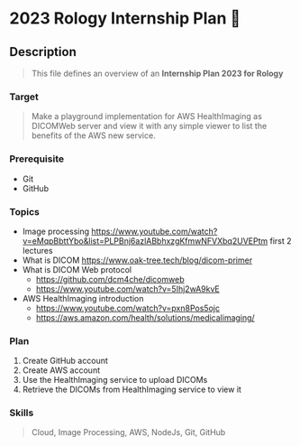 # 2023 Rology Internship Plan 🚀

## Description
> This file defines an overview of an **Internship Plan 2023 for Rology**


### Target
> Make a playground implementation for AWS HealthImaging as DICOMWeb server and view it with any simple viewer
> to list the benefits of the AWS new service.

### Prerequisite
- Git
- GitHub 

### Topics
- Image processing https://www.youtube.com/watch?v=eMqpBbttYbo&list=PLPBnj6azlABbhxzgKfmwNFVXbq2UVEPtm first 2 lectures
- What is DICOM https://www.oak-tree.tech/blog/dicom-primer
- What is DICOM Web protocol
	- https://github.com/dcm4che/dicomweb
	- https://www.youtube.com/watch?v=5Ihj2wA9kvE
- AWS HealthImaging introduction
	- https://www.youtube.com/watch?v=pxn8Pos5ojc
	- https://aws.amazon.com/health/solutions/medicalimaging/

### Plan
1. Create GitHub account
2. Create AWS account
3. Use the HealthImaging service to upload DICOMs
4. Retrieve the DICOMs from HealthImaging service to view it

### Skills
> Cloud, Image Processing, AWS, NodeJs, Git, GitHub
